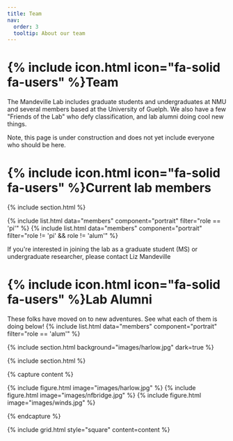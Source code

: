 ```yaml
---
title: Team
nav:
  order: 3
  tooltip: About our team
---
```


# {% include icon.html icon="fa-solid fa-users" %}Team

The Mandeville Lab includes graduate students and undergraduates at NMU and several members based at the University of Guelph. We also have a few "Friends of the Lab" who defy classification, and lab alumni doing cool new things. 

Note, this page is under construction and does not yet include everyone who should be here. 

# {% include icon.html icon="fa-solid fa-users" %}Current lab members
{% include section.html %}

{% include list.html data="members" component="portrait" filter="role == 'pi'" %}
{% include list.html data="members" component="portrait" filter="role != 'pi' && role != 'alum'" %}

If you're interested in joining the lab as a graduate student (MS) or undergraduate researcher, please contact Liz Mandeville

# {% include icon.html icon="fa-solid fa-users" %}Lab Alumni

These folks have moved on to new adventures. See what each of them is doing below!
{% include list.html data="members" component="portrait" filter="role == 'alum'" %}

{% include section.html background="images/harlow.jpg" dark=true %}

{% include section.html %}

{% capture content %}

{% include figure.html image="images/harlow.jpg" %}
{% include figure.html image="images/nfbridge.jpg" %}
{% include figure.html image="images/winds.jpg" %}

{% endcapture %}

{% include grid.html style="square" content=content %}
